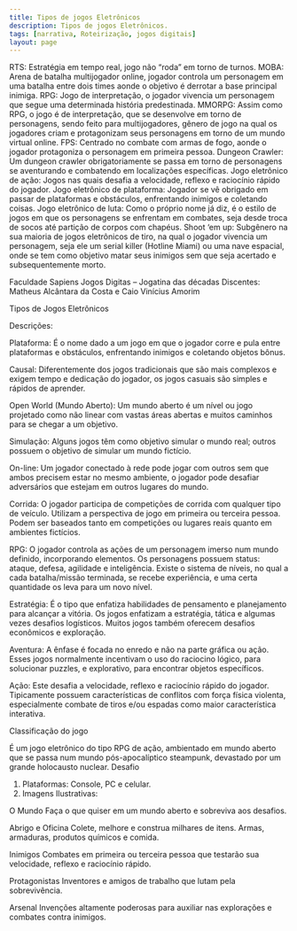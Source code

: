 ```yaml
---
title: Tipos de jogos Eletrônicos
description: Tipos de jogos Eletrônicos.
tags: [narrativa, Roteirização, jogos digitais]
layout: page
---
```



RTS: Estratégia em tempo real, jogo não “roda” em torno de turnos.
MOBA: Arena de batalha multijogador online, jogador controla um personagem em uma batalha entre dois times aonde o objetivo é derrotar a base principal inimiga.
RPG: Jogo de interpretação, o jogador vivencia um personagem que segue uma determinada história predestinada.
MMORPG: Assim como RPG, o jogo é de interpretação, que se desenvolve em torno de personagens, sendo feito para multijogadores, gênero de jogo na qual os jogadores criam e protagonizam seus personagens em torno de um mundo virtual online.
FPS: Centrado no combate com armas de fogo, aonde o jogador protagoniza o personagem em primeira pessoa.
Dungeon Crawler: Um dungeon crawler obrigatoriamente se passa em torno de personagens se aventurando e combatendo em localizações específicas.
Jogo eletrônico de ação: Jogos nas quais desafia a velocidade, reflexo e raciocínio rápido do jogador.
Jogo eletrônico de plataforma: Jogador se vê obrigado em passar de plataformas e obstáculos, enfrentando inimigos e coletando coisas.
Jogo eletrônico de luta: Como o próprio nome já diz, é o estilo de jogos em que os personagens se enfrentam em combates, seja desde troca de socos até partição de corpos com chapéus.
Shoot ‘em up: Subgênero na sua maioria de jogos eletrônicos de tiro, na qual o jogador vivencia um personagem, seja ele um serial killer (Hotline Miami) ou uma nave espacial, onde se tem como objetivo matar seus inimigos sem que seja acertado e subsequentemente morto.

Faculdade Sapiens
Jogos Digitas – Jogatina das décadas
Discentes: Matheus Alcântara da Costa e Caio Vinícius Amorim

Tipos de Jogos Eletrônicos

Descrições:

Plataforma: É o nome dado a um jogo em que o jogador corre e pula entre plataformas e obstáculos, enfrentando inimigos e coletando objetos bônus.

Causal: Diferentemente dos jogos tradicionais que são mais complexos e exigem tempo e dedicação do jogador, os jogos casuais são simples e rápidos de aprender.

Open World (Mundo Aberto): Um mundo aberto é um nível ou jogo projetado como não linear com vastas áreas abertas e muitos caminhos para se chegar a um objetivo.

Simulação: Alguns jogos têm como objetivo simular o mundo real; outros possuem o objetivo de simular um mundo fictício.

On-line: Um jogador conectado à rede pode jogar com outros sem que ambos precisem estar no mesmo ambiente, o jogador pode desafiar adversários que estejam em outros lugares do mundo.

Corrida: O jogador participa de competições de corrida com qualquer tipo de veículo. Utilizam a perspectiva de jogo em primeira ou terceira pessoa. Podem ser baseados tanto em competições ou lugares reais quanto em ambientes fictícios.

RPG: O jogador controla as ações de um personagem imerso num mundo definido, incorporando elementos. Os personagens possuem status: ataque, defesa, agilidade e inteligência. Existe o sistema de níveis, no qual a cada batalha/missão terminada, se recebe experiência, e uma certa quantidade os leva para um novo nível.

Estratégia: É o tipo que enfatiza habilidades de pensamento e planejamento para alcançar a vitória. Os jogos enfatizam a estratégia, tática e algumas vezes desafios logísticos. Muitos jogos também oferecem desafios econômicos e exploração.

Aventura: A ênfase é focada no enredo e não na parte gráfica ou ação. Esses jogos normalmente incentivam o uso do raciocino lógico, para solucionar puzzles, e explorativo, para encontrar objetos específicos.

Ação: Este desafia a velocidade, reflexo e raciocínio rápido do jogador. Tipicamente possuem características de conflitos com força física violenta, especialmente combate de tiros e/ou espadas como maior característica interativa.

Classificação do jogo

É um jogo eletrônico do tipo RPG de ação, ambientado em mundo aberto que se passa num mundo pós-apocalíptico steampunk, devastado por um grande holocausto nuclear.
Desafio

1. Plataformas: Console, PC e celular.
2. Imagens Ilustrativas:



O  Mundo
Faça o que quiser em um mundo aberto e sobreviva aos desafios.



Abrigo e Oficina
Colete, melhore e construa milhares de itens. Armas, armaduras, produtos químicos e  comida.




Inimigos
Combates em  primeira ou terceira pessoa que testarão sua velocidade, reflexo e raciocínio rápido.


Protagonistas
Inventores e amigos de trabalho que lutam pela sobrevivência.



Arsenal
Invenções altamente poderosas para auxiliar nas explorações e combates contra inimigos.
